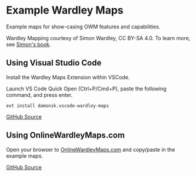 # Example Wardley Maps 

Example maps for show-casing OWM features and capabilities.

Wardley Mapping courtesy of Simon Wardley, CC BY-SA 4.0. To learn more, see [Simon's book](https://medium.com/wardleymaps/on-being-lost-2ef5f05eb1ec).

## Using Visual Studio Code

Install the Wardley Maps Extension within VSCode.  

Launch VS Code Quick Open (Ctrl+P/Cmd+P), paste the following command, and press enter.

    ext install damonsk.vscode-wardley-maps

[GitHub Source](https://github.com/damonsk/vscode-wardley-maps)

## Using OnlineWardleyMaps.com

Open your browser to [OnlineWardleyMaps.com](https://onlinewardleymaps.com) and copy/paste in the example maps. 

[GitHub Source](https://github.com/damonsk/onlinewardleymaps)
